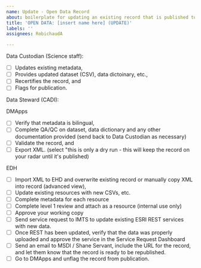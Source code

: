 ```yaml
---
name: Update - Open Data Record
about: boilerplate for updating an existing record that is published to OGP
title: 'OPEN DATA: [insert name here] (UPDATE)'
labels: ''
assignees: RobichaudA

---
```


Data Custodian (Science staff):
  - [ ] Updates existing metadata,
  - [ ] Provides updated dataset (CSV), data dictoinary, etc.,
  - [ ] Recertifies the record, and
  - [ ] Flags for publication.

Data Steward (CADI):

DMApps
-   [ ] Verify that metadata is bilingual,
-   [ ] Complete QA/QC on dataset, data dictionary and any other documentation provided (send back to Data Custodian as necessary)
-   [ ] Validate the record, and
-   [ ] Export XML. (select "this is only a dry run - this will keep the record on your radar until it's published)

EDH
-   [ ] Import XML to EHD and overwrite existing record or manually copy XML into record (advanced view),
-   [ ] Update existing resources with new CSVs, etc.
-   [ ] Complete metadata for each resource
-   [ ] Complete level 1 review and attach as a resource (internal use only)
-   [ ] Approve your working copy
-   [ ] Send service request to IMTS to update existing ESRI REST services with new data.
-   [ ] Once REST has been updated, verify that the data was properly uploaded and approve the service in the Service Request Dashboard
-   [ ] Send an email to MSDI / Shane Servant, include the URL for the record, and let them know that the record is ready to be republished.
-   [ ] Go to DMApps and unflag the record from publication.
